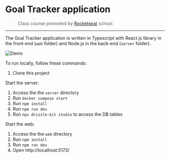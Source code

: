 # Goal Tracker application

> Class course promoted by [Rocketseat](https://www.rocketseat.com.br/) school.

---

The Goal Tracker application is written in Typescript with React.js library in the front-end (`web` folder) and Node.js in the back-end (`server` folder).

![Demo](/demo.gif)

To run locally, follow these commands:

1. Clone this project

Start the server:
1. Access the the `server` directory
2. Run `docker compose start`
3. Run `npm install`
4. Run `npm run dev`
5. Run `npx drizzle-kit studio` to access the DB tables

Start the web:
1. Access the the `web` directory
2. Run `npm install`
3. Run `npm run dev`
4. Open http://localhost:5173/